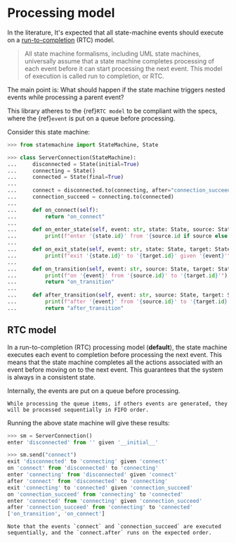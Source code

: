 # Processing model

In the literature, It's expected that all state-machine events should execute on a
[run-to-completion](https://en.wikipedia.org/wiki/UML_state_machine#Run-to-completion_execution_model)
(RTC) model.

> All state machine formalisms, including UML state machines, universally assume that a state machine
> completes processing of each event before it can start processing the next event. This model of
> execution is called run to completion, or RTC.

The main point is: What should happen if the state machine triggers nested events while processing a parent event?

This library atheres to the {ref}`RTC model` to be compliant with the specs, where the {ref}`event` is put on a
queue before processing.

Consider this state machine:

```py
>>> from statemachine import StateMachine, State

>>> class ServerConnection(StateMachine):
...     disconnected = State(initial=True)
...     connecting = State()
...     connected = State(final=True)
...
...     connect = disconnected.to(connecting, after="connection_succeed")
...     connection_succeed = connecting.to(connected)
...
...     def on_connect(self):
...         return "on_connect"
...
...     def on_enter_state(self, event: str, state: State, source: State):
...         print(f"enter '{state.id}' from '{source.id if source else ''}' given '{event}'")
...
...     def on_exit_state(self, event: str, state: State, target: State):
...         print(f"exit '{state.id}' to '{target.id}' given '{event}'")
...
...     def on_transition(self, event: str, source: State, target: State):
...         print(f"on '{event}' from '{source.id}' to '{target.id}'")
...         return "on_transition"
...
...     def after_transition(self, event: str, source: State, target: State):
...         print(f"after '{event}' from '{source.id}' to '{target.id}'")
...         return "after_transition"

```

## RTC model

In a run-to-completion (RTC) processing model (**default**), the state machine executes each event to completion before processing the next event. This means that the state machine completes all the actions associated with an event before moving on to the next event. This guarantees that the system is always in a consistent state.

Internally, the events are put on a queue before processing.

```{note}
While processing the queue items, if others events are generated, they will be processed sequentially in FIFO order.
```

Running the above state machine will give these results:

```py
>>> sm = ServerConnection()
enter 'disconnected' from '' given '__initial__'

>>> sm.send("connect")
exit 'disconnected' to 'connecting' given 'connect'
on 'connect' from 'disconnected' to 'connecting'
enter 'connecting' from 'disconnected' given 'connect'
after 'connect' from 'disconnected' to 'connecting'
exit 'connecting' to 'connected' given 'connection_succeed'
on 'connection_succeed' from 'connecting' to 'connected'
enter 'connected' from 'connecting' given 'connection_succeed'
after 'connection_succeed' from 'connecting' to 'connected'
['on_transition', 'on_connect']

```

```{note}
Note that the events `connect` and `connection_succeed` are executed sequentially, and the `connect.after` runs on the expected order.
```
